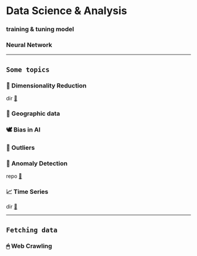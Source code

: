 # Data Science & Analysis

### training & tuning model
### Neural Network

---

## `Some topics`

### 🌠 Dimensionality Reduction
dir [📑](https://github.com/m0oon0/Data-Science/blob/main/Dimensionality-Reduction/readme.md)

### 🚓 Geographic data

### 🕊 Bias in AI

### 👥 Outliers

### 👀 Anomaly Detection
repo [🔗](https://github.com/m0oon0/Anomaly-Detection)

### 📈 Time Series
dir [📑](https://github.com/m0oon0/Data-Science/blob/main/Time-Series/readme.md)

---

## `Fetching data`

### 🖱 Web Crawling
